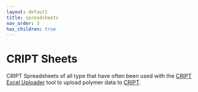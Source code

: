 ```yaml
---
layout: default
title: spreadsheets
nav_order: 3
has_children: true
---
```


# CRIPT Sheets

CRIPT Spreadsheets of all type that have often been used with the [CRIPT Excel Uploader](https://c-accel-cript.github.io/cript-excel-uploader/) tool to upload polymer data to [CRIPT](https://criptapp.org).
